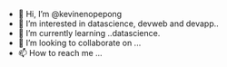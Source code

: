 - 👋 Hi, I’m @kevinenopepong
- 👀 I’m interested in datascience, devweb and devapp..
- 🌱 I’m currently learning ..datascience.
- 💞️ I’m looking to collaborate on ...
- 📫 How to reach me ...

<!---
kevinenopepong/kevinenopepong is a ✨ special ✨ repository because its `README.md` (this file) appears on your GitHub profile.
You can click the Preview link to take a look at your changes.
--->
